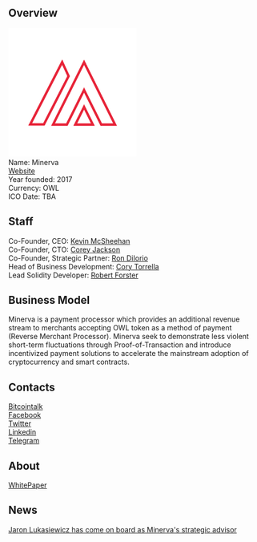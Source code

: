 ## Overview
![ logo](../projects/logo/minerva.png)  
Name: Minerva   
[Website](https://minerva.com/)  
Year founded: 2017  
Currency: OWL   
ICO Date: TBA
## Staff
Co-Founder, CEO: [Kevin McSheehan](../people/kevin_mcsheehan.md)  
Co-Founder, CTO: [Corey Jackson](../people/corey_jackson.md)  
Co-Founder, Strategic Partner: [Ron DiIorio](../people/ron_diiorio.md)  
Head of Business Development: [Cory Torrella](../people/cory_torrella.md)  
Lead Solidity Developer: [Robert Forster](../people/robert_forster.md)  
## Business Model
Minerva is a payment processor which provides an
additional revenue stream to merchants accepting OWL token as a method
of payment (Reverse Merchant Processor). Minerva seek to demonstrate less violent short-term fluctuations
through Proof-of-Transaction and introduce incentivized payment solutions
to accelerate the mainstream adoption of cryptocurrency and smart contracts.
## Contacts  
[Bitcointalk](https://bitcointalk.org/index.php?topic=2072362.0)   
[Facebook](https://www.facebook.com/MinervaToken/)   
[Twitter](https://twitter.com/minervatoken)  
[Linkedin](https://www.linkedin.com/company/11231782/)     
[Telegram](https://t.me/minervachat)  
## About
[WhitePaper](https://minerva.com/whitepaper.pdf)
## News
[Jaron Lukasiewicz has come on board as Minerva's strategic advisor](../news/minerva_09-09-17.md)
